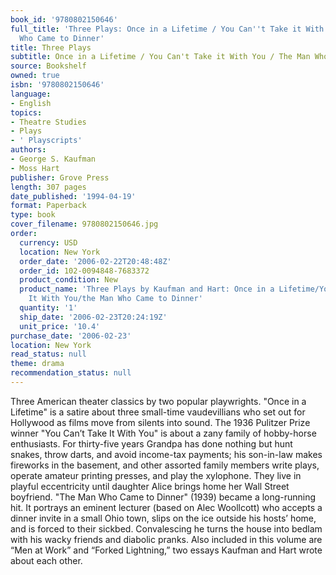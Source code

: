 ```yaml
---
book_id: '9780802150646'
full_title: 'Three Plays: Once in a Lifetime / You Can''t Take it With You / The Man
  Who Came to Dinner'
title: Three Plays
subtitle: Once in a Lifetime / You Can't Take it With You / The Man Who Came to Dinner
source: Bookshelf
owned: true
isbn: '9780802150646'
language:
- English
topics:
- Theatre Studies
- Plays
- ' Playscripts'
authors:
- George S. Kaufman
- Moss Hart
publisher: Grove Press
length: 307 pages
date_published: '1994-04-19'
format: Paperback
type: book
cover_filename: 9780802150646.jpg
order:
  currency: USD
  location: New York
  order_date: '2006-02-22T20:48:48Z'
  order_id: 102-0094848-7683372
  product_condition: New
  product_name: 'Three Plays by Kaufman and Hart: Once in a Lifetime/You Can''t Take
    It With You/the Man Who Came to Dinner'
  quantity: '1'
  ship_date: '2006-02-23T20:24:19Z'
  unit_price: '10.4'
purchase_date: '2006-02-23'
location: New York
read_status: null
theme: drama
recommendation_status: null
---
```

Three American theater classics by two popular playwrights.
"Once in a Lifetime" is a satire about three small-time vaudevillians who set out for Hollywood as films move from silents into sound.
The 1936 Pulitzer Prize winner "You Can’t Take It With You" is about a zany family of hobby-horse enthusiasts. For thirty-five years Grandpa has done nothing but hunt snakes, throw darts, and avoid income-tax payments; his son-in-law makes fireworks in the basement, and other assorted family members write plays, operate amateur printing presses, and play the xylophone. They live in playful eccentricity until daughter Alice brings home her Wall Street boyfriend.
"The Man Who Came to Dinner" (1939) became a long-running hit. It portrays an eminent lecturer (based on Alec Woollcott) who accepts a dinner invite in a small Ohio town, slips on the ice outside his hosts’ home, and is forced to their sickbed. Convalescing he turns the house into bedlam with his wacky friends and diabolic pranks.
Also included in this volume are “Men at Work” and “Forked Lightning,” two essays Kaufman and Hart wrote about each other.
